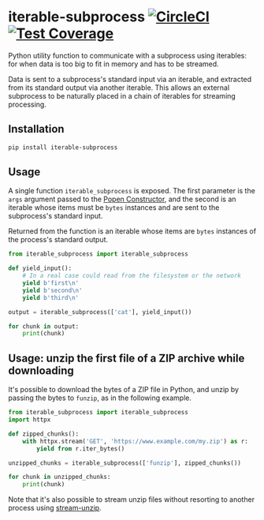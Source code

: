 # iterable-subprocess [![CircleCI](https://circleci.com/gh/uktrade/iterable-subprocess.svg?style=shield)](https://circleci.com/gh/uktrade/iterable-subprocess) [![Test Coverage](https://api.codeclimate.com/v1/badges/048c4f322de3361468af/test_coverage)](https://codeclimate.com/github/uktrade/iterable-subprocess/test_coverage)

Python utility function to communicate with a subprocess using iterables: for when data is too big to fit in memory and has to be streamed.

Data is sent to a subprocess's standard input via an iterable, and extracted from its standard output via another iterable. This allows an external subprocess to be naturally placed in a chain of iterables for streaming processing.


## Installation

```bash
pip install iterable-subprocess
```


## Usage

A single function `iterable_subprocess` is exposed. The first parameter is the `args` argument passed to the [Popen Constructor](https://docs.python.org/3/library/subprocess.html#popen-constructor), and the second is an iterable whose items must be `bytes` instances and are sent to the subprocess's standard input.

Returned from the function is an iterable whose items are `bytes` instances of the process's standard output.

```python
from iterable_subprocess import iterable_subprocess

def yield_input():
    # In a real case could read from the filesystem or the network
    yield b'first\n'
    yield b'second\n'
    yield b'third\n'

output = iterable_subprocess(['cat'], yield_input())

for chunk in output:
    print(chunk)
```


## Usage: unzip the first file of a ZIP archive while downloading

It's possible to download the bytes of a ZIP file in Python, and unzip by passing the bytes to `funzip`, as in the following example.

```python
from iterable_subprocess import iterable_subprocess
import httpx

def zipped_chunks():
    with httpx.stream('GET', 'https://www.example.com/my.zip') as r:
        yield from r.iter_bytes()

unzipped_chunks = iterable_subprocess(['funzip'], zipped_chunks())

for chunk in unzipped_chunks:
    print(chunk)
```

Note that it's also possible to stream unzip files without resorting to another process using [stream-unzip](https://github.com/uktrade/stream-unzip).
